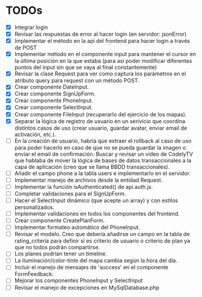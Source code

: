 # TODOs
- [x] Integrar login
- [x] Revisar las respuestas de error al hacer login (en servidor: jsonError)
- [x] Implementar el método en la api del frontend para hacer login a través de POST
- [x] Implementar método en el componente input para mantener el cursor en la última posición en la que estaba (para así poder modificar diferentes puntos del input sin que se vaya al final constantemente)
- [x] Revisar la clase Request para ver como captura los parámetros en el atributo query para request con un método POST.
- [x] Crear componente DateInput.
- [x] Crear componente SignUpForm.
- [x] Crear componente PhoneInput.
- [x] Crear componente SelectInput.
- [x] Crear componente FileInput (recuperarlo del ejercicio de los mapas).
- [x] Separar la lógica de registro de usuario en un serivicio que coordina distintos casos de uso (crear usuario, guardar avatar, enviar email de activación, etc.).
- [ ] En la creación de usuario, habría que extraer el rollback al caso de uso para poder hacerlo en caso de que no se pueda guardar la imagen o enviar el email de confirmación. Buscar y revisar un vídeo de CodelyTV que hablaba de mover la lógica de bases de datos transaccionales a la capa de aplicación (creo que se llama BBDD transaccionales).
- [ ] Añadir el campo phone a la tabla users e implementarlo en el servidor.
- [ ] Implementar manejo de archivos desde la entidad Request.
- [ ] Implementar la función isAuthenticated() de api.auth.js.
- [ ] Completar validaciones para el SignUpForm.
- [ ] Hacer el SelectInput dinámico (que acepte un array) y con estilos personalizados.
- [ ] Implementar validaciones en todos los componentes del frontend.
- [ ] Crear componente CreatePlanForm.
- [ ] Implementar formateo automático del PhoneInput.
- [ ] Revisar el modelo. Creo que debería añadirse un campo en la tabla de rating_criteria para definir si es criterio de usuario o criterio de plan ya que no todos podrán compartirse.
- [ ] Los planes podrían tener un timeline.
- [ ] La iluminación/color-tinte del mapa cambia según la hora del día.
- [ ] Incluir el manejo de mensajes de 'success' en el componente FormFeedback.
- [ ] Mejorar los componentes PhoneInput y SelectInput
- [ ] Revisar el manejo de excepciones en MySqlDatabase.php